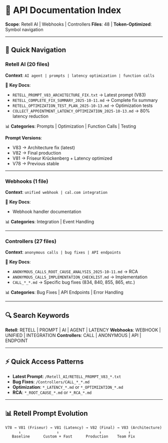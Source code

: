 # 🔌 API Documentation Index

**Scope**: Retell AI | Webhooks | Controllers
**Files**: 48 | **Token-Optimized**: Symbol navigation

---

## 📂 Quick Navigation

### Retell AI (20 files)
**Context**: `AI agent | prompts | latency optimization | function calls`

🎯 **Key Docs**:
- `RETELL_PROMPT_V83_ARCHITECTURE_FIX.txt` → Latest prompt (V83)
- `RETELL_COMPLETE_FIX_SUMMARY_2025-10-11.md` → Complete fix summary
- `RETELL_OPTIMIZATION_TEST_PLAN_2025-10-13.md` → Optimization tests
- `COLLECT_APPOINTMENT_LATENCY_OPTIMIZATION_2025-10-13.md` → 80% latency reduction

📊 **Categories**: Prompts | Optimization | Function Calls | Testing

**Prompt Versions**:
- V83 → Architecture fix (latest)
- V82 → Final production
- V81 → Friseur Krückenberg + Latency optimized
- V78 → Previous stable

---

### Webhooks (1 file)
**Context**: `unified webhook | cal.com integration`

🎯 **Key Docs**:
- Webhook handler documentation

📊 **Categories**: Integration | Event Handling

---

### Controllers (27 files)
**Context**: `anonymous calls | bug fixes | API endpoints`

🎯 **Key Docs**:
- `ANONYMOUS_CALLS_ROOT_CAUSE_ANALYSIS_2025-10-11.md` → RCA
- `ANONYMOUS_CALLS_IMPLEMENTATION_CHECKLIST.md` → Implementation
- `CALL_*_*.md` → Specific bug fixes (834, 840, 855, 865, etc.)

📊 **Categories**: Bug Fixes | API Endpoints | Error Handling

---

## 🔍 Search Keywords

**Retell**: RETELL | PROMPT | AI | AGENT | LATENCY
**Webhooks**: WEBHOOK | UNIFIED | INTEGRATION
**Controllers**: CALL | ANONYMOUS | API | ENDPOINT

---

## ⚡ Quick Access Patterns

- **Latest Prompt**: `/Retell_AI/RETELL_PROMPT_V83_*.txt`
- **Bug Fixes**: `/Controllers/CALL_*_*.md`
- **Optimization**: `*_LATENCY_*.md` or `*_OPTIMIZATION_*.md`
- **RCA**: `*_ROOT_CAUSE_*.md` or `*_RCA_*.md`

---

## 📊 Retell Prompt Evolution

```
V78 → V81 (Friseur) → V81 (Latency) → V82 (Final) → V83 (Architecture)
      ↓                ↓                  ↓            ↓
   Baseline      Custom + Fast      Production    Team Fix
```
